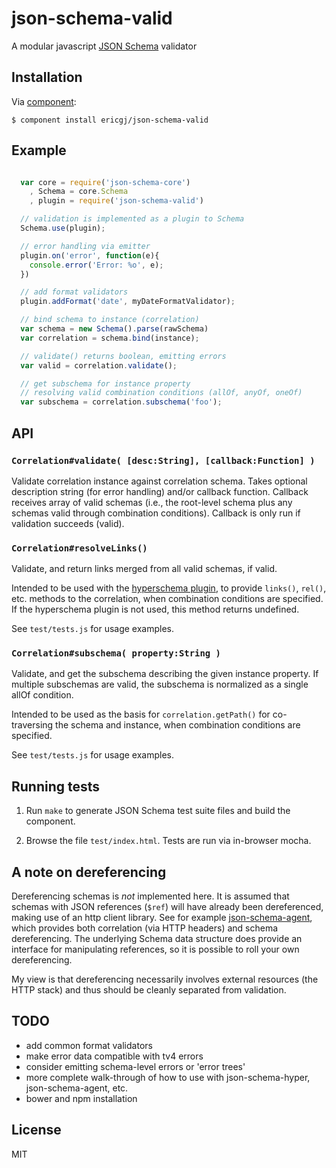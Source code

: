 
# json-schema-valid

  A modular javascript [JSON Schema][jsonschema] validator
  

## Installation

  Via [component][component]:

    $ component install ericgj/json-schema-valid

## Example

```javascript

  var core = require('json-schema-core')
    , Schema = core.Schema
    , plugin = require('json-schema-valid')

  // validation is implemented as a plugin to Schema
  Schema.use(plugin);

  // error handling via emitter
  plugin.on('error', function(e){
    console.error('Error: %o', e);
  })

  // add format validators
  plugin.addFormat('date', myDateFormatValidator);

  // bind schema to instance (correlation)
  var schema = new Schema().parse(rawSchema)
  var correlation = schema.bind(instance);

  // validate() returns boolean, emitting errors
  var valid = correlation.validate();

  // get subschema for instance property
  // resolving valid combination conditions (allOf, anyOf, oneOf)
  var subschema = correlation.subschema('foo');

```

## API

### `Correlation#validate( [desc:String], [callback:Function] )`

  Validate correlation instance against correlation schema. 
  Takes optional description string (for error handling) and/or
  callback function. Callback receives array of valid schemas (i.e.,
  the root-level schema plus any schemas valid through combination
  conditions). Callback is only run if validation succeeds (valid).

### `Correlation#resolveLinks()`

  Validate, and return links merged from all valid schemas, if valid.
  
  Intended to be used with the [hyperschema plugin][hyper], to provide
  `links()`, `rel()`, etc. methods to the correlation, when combination
  conditions are specified. If the hyperschema plugin is not used, this
  method returns undefined. 

  See `test/tests.js` for usage examples.

### `Correlation#subschema( property:String )`

  Validate, and get the subschema describing the given instance property.
  If multiple subschemas are valid, the subschema is normalized as a 
  single allOf condition.

  Intended to be used as the basis for `correlation.getPath()` for 
  co-traversing the schema and instance, when combination conditions are
  specified.

  See `test/tests.js` for usage examples. 

## Running tests

  1. Run `make` to generate JSON Schema test suite files and build the 
     component.

  2. Browse the file `test/index.html`. Tests are run via in-browser mocha.

## A note on dereferencing

  Dereferencing schemas is _not_ implemented here. It is assumed that schemas
  with JSON references (`$ref`) will have already been dereferenced, making use
  of an http client library. See for example [json-schema-agent][agent], which
  provides both correlation (via HTTP headers) and schema dereferencing. The
  underlying Schema data structure does provide an interface for manipulating
  references, so it is possible to roll your own dereferencing.

  My view is that dereferencing necessarily involves external resources
  (the HTTP stack) and thus should be cleanly separated from validation.

## TODO

  - add common format validators
  - make error data compatible with tv4 errors
  - consider emitting schema-level errors or 'error trees'
  - more complete walk-through of how to use with json-schema-hyper,
    json-schema-agent, etc.
  - bower and npm installation

## License

  MIT


[component]: https://github.com/component/component
[jsonschema]: http://json-schema.org
[hyper]: https://github.com/ericgj/json-schema-hyper
[agent]: https://github.com/ericgj/json-schema-agent

